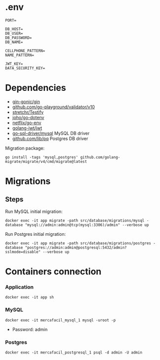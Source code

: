 # .env

````
PORT=

DB_HOST=
DB_USER=
DB_PASSWORD=
DB_NAME=

CELLPHONE_PATTERN=
NAME_PATTERN=

JWT_KEY=
DATA_SECURITY_KEY=
````


# Dependencies

- [gin-gonic/gin](https://github.com/gin-gonic/gin) 
- [github.com/go-playground/validator/v10](https://github.com/go-playground/validator)
- [stretchr/Testify](https://github.com/stretchr/testify)
- [joho/go-dotenv](https://github.com/joho/godotenv)
- [netflix/go-env](https://github.com/Netflix/go-env)
- [golang-jwt/jwt](https://github.com/golang-jwt/jwt)
- [go-sql-driver/mysql](https://github.com/go-sql-driver/mysql) MySQL DB driver
- [github.com/lib/pq](https://github.com/lib/pq) Postgres DB driver

Migration package:

`go install -tags 'mysql,postgres' github.com/golang-migrate/migrate/v4/cmd/migrate@latest`

# Migrations
## Steps

Run MySQL initial migration:

`docker exec -it app migrate -path src/database/migrations/mysql -database "mysql://admin:admin@tcp(mysql:3306)/admin" --verbose up`

Run Postgres initial migration:

`docker exec -it app migrate -path src/database/migrations/postgres -database "postgres://admin:admin@postgresql:5432/admin?sslmode=disable" --verbose up`

# Containers connection
### Application
`docker exec -it app sh`

### MySQL
`docker exec -it mercafacil_mysql_1 mysql -uroot -p`
- Password: admin

### Postgres
`docker exec -it mercafacil_postgresql_1 psql -d admin -U admin`